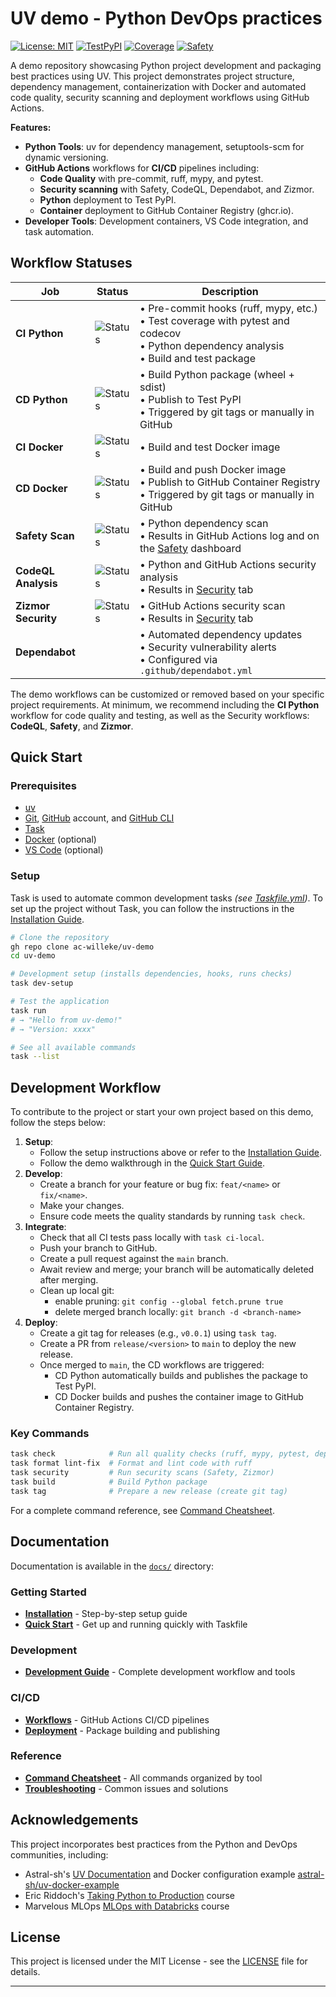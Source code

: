 # UV demo - Python DevOps practices

[![License: MIT](https://img.shields.io/badge/License-MIT-yellow.svg)](https://opensource.org/licenses/MIT) [![TestPyPI](https://img.shields.io/badge/TestPyPI-latest-blue)](https://test.pypi.org/project/uv-demo/) [![Coverage](https://codecov.io/gh/ac-willeke/uv-demo/branch/main/graph/badge.svg)](https://codecov.io/gh/ac-willeke/uv-demo) [![Safety](https://img.shields.io/badge/Safety-Dashboard-blue)](https://platform.safetycli.com/codebases/uv-demo/findings)

A demo repository showcasing Python project development and packaging best practices using UV. This project demonstrates project structure, dependency management, containerization with Docker and automated code quality, security scanning and deployment workflows using GitHub Actions.

**Features:**

- **Python Tools**: uv for dependency management, setuptools-scm for dynamic versioning.
- **GitHub Actions** workflows for **CI/CD** pipelines including:
    - **Code Quality** with pre-commit, ruff, mypy, and pytest.
    - **Security scanning** with Safety, CodeQL, Dependabot, and Zizmor.
    - **Python** deployment to Test PyPI.
    - **Container** deployment to GitHub Container Registry (ghcr.io).
- **Developer Tools**: Development containers, VS Code integration, and task automation.

## Workflow Statuses

| Job | Status | Description |
|---|---|---|
| **CI Python** | ![Status](https://img.shields.io/github/actions/workflow/status/ac-willeke/uv-demo/ci-python.yml?branch=main&label=&style=flat) | • Pre-commit hooks (ruff, mypy, etc.)<br>• Test coverage with pytest and codecov<br>• Python dependency analysis<br>• Build and test package |
| **CD Python** | ![Status](https://img.shields.io/github/actions/workflow/status/ac-willeke/uv-demo/cd-python.yml?label=&style=flat) | • Build Python package (wheel + sdist)<br>• Publish to Test PyPI<br>• Triggered by git tags or manually in GitHub |
| **CI Docker** | ![Status](https://img.shields.io/github/actions/workflow/status/ac-willeke/uv-demo/ci-docker.yml?branch=main&label=&style=flat) | • Build and test Docker image |
| **CD Docker** | ![Status](https://img.shields.io/github/actions/workflow/status/ac-willeke/uv-demo/cd-docker.yml?label=&style=flat) | • Build and push Docker image<br>• Publish to GitHub Container Registry<br>• Triggered by git tags or manually in GitHub |
| **Safety Scan** | ![Status](https://img.shields.io/github/actions/workflow/status/ac-willeke/uv-demo/scan-safety.yml?branch=main&label=&style=flat) | • Python dependency scan<br>• Results in GitHub Actions log and on the [Safety](https://platform.safetycli.com/codebases/uv-demo/findings) dashboard |
| **CodeQL Analysis** | ![Status](https://img.shields.io/github/actions/workflow/status/ac-willeke/uv-demo/scan-codeql.yml?branch=main&label=&style=flat) | • Python and GitHub Actions security analysis<br>• Results in [Security](https://github.com/ac-willeke/uv-demo/security/code-scanning) tab |
| **Zizmor Security** | ![Status](https://img.shields.io/github/actions/workflow/status/ac-willeke/uv-demo/scan-zizmor.yml?branch=main&label=&style=flat) | • GitHub Actions security scan<br>• Results in [Security](https://github.com/ac-willeke/uv-demo/security/code-scanning) tab |
| **Dependabot** |  | • Automated dependency updates<br>• Security vulnerability alerts<br>• Configured via `.github/dependabot.yml` |


The demo workflows can be customized or removed based on your specific project requirements. At minimum, we recommend including the **CI Python** workflow for code quality and testing, as well as the Security workflows: **CodeQL**, **Safety**, and **Zizmor**.

## Quick Start

### Prerequisites

- [uv](https://docs.astral.sh/uv/installation/)
- [Git](https://git-scm.com/), [GitHub](https://github.com/) account, and [GitHub CLI](https://cli.github.com/)
- [Task](https://taskfile.dev/installation/)
- [Docker](https://docs.docker.com/engine/install/) (optional)
- [VS Code](https://code.visualstudio.com/) (optional)

### Setup

Task is used to automate common development tasks *(see [Taskfile.yml](Taskfile.yml))*. To set up the project without Task, you can follow the instructions in the [Installation Guide](docs/installation.md).

```bash
# Clone the repository
gh repo clone ac-willeke/uv-demo
cd uv-demo

# Development setup (installs dependencies, hooks, runs checks)
task dev-setup

# Test the application
task run
# → "Hello from uv-demo!"
# → "Version: xxxx"

# See all available commands
task --list
```

## Development Workflow

To contribute to the project or start your own project based on this demo, follow the steps below:

1. **Setup**:
   - Follow the setup instructions above or refer to the [Installation Guide](docs/installation.md).
   - Follow the demo walkthrough in the [Quick Start Guide](docs/demo-quickstart.md).
2. **Develop**:
    - Create a branch for your feature or bug fix: `feat/<name>` or `fix/<name>`.
    - Make your changes.
    - Ensure code meets the quality standards by running `task check`.
3. **Integrate**:
    - Check that all CI tests pass locally with `task ci-local`.
    - Push your branch to GitHub.
    - Create a pull request against the `main` branch.
    - Await review and merge; your branch will be automatically deleted after merging.
    - Clean up local git:
        - enable pruning: `git config --global fetch.prune true`
        - delete merged branch locally: `git branch -d <branch-name>`
4. **Deploy**:
    - Create a git tag for releases (e.g., `v0.0.1`) using `task tag`.
    - Create a PR from `release/<version>` to `main` to deploy the new release.
    - Once merged to `main`, the CD workflows are triggered:
        - CD Python automatically builds and publishes the package to Test PyPI.
        - CD Docker builds and pushes the container image to GitHub Container Registry.

### Key Commands

```bash
task check            # Run all quality checks (ruff, mypy, pytest, deptry)
task format lint-fix  # Format and lint code with ruff
task security         # Run security scans (Safety, Zizmor)
task build            # Build Python package
task tag              # Prepare a new release (create git tag)
```

For a complete command reference, see [Command Cheatsheet](docs/command-cheatsheet.md).

## Documentation

Documentation is available in the [`docs/`](docs/) directory:

### Getting Started

- **[Installation](docs/installation.md)** - Step-by-step setup guide
- **[Quick Start](docs/demo-quickstart.md)** - Get up and running quickly with Taskfile

### Development
- **[Development Guide](docs/development.md)** - Complete development workflow and tools

### CI/CD
- **[Workflows](docs/ci-cd/workflows.md)** - GitHub Actions CI/CD pipelines
- **[Deployment](docs/ci-cd/deployment.md)** - Package building and publishing

### Reference
- **[Command Cheatsheet](docs/command-cheatsheet.md)** - All commands organized by tool
- **[Troubleshooting](docs/troubleshooting.md)** - Common issues and solutions

## Acknowledgements

This project incorporates best practices from the Python and DevOps communities, including:
- Astral-sh's [UV Documentation](https://docs.astral.sh/uv/) and Docker configuration example [astral-sh/uv-docker-example](https://github.com/astral-sh/uv-docker-example)
- Eric Riddoch's [Taking Python to Production](https://www.udemy.com/course/setting-up-the-linux-terminal-for-software-development/) course
- Marvelous MLOps [MLOps with Databricks](https://www.youtube.com/results?search_query=marvelous+mlops) course


## License

This project is licensed under the MIT License - see the [LICENSE](LICENSE) file for details.

---
